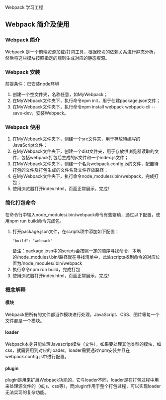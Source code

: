 Webpack 学习工程

## Webpack 简介及使用

### Webpack 简介
Webpack 是一个前端资源加载/打包工具，根据模块的依赖关系进行静态分析，然后将这些模块按照指定的规则生成对应的静态资源。

### Webpack 安装
前提条件：已安装node环境
1. 创建一个空文件夹，名称任意，如MyWebpack；
2. 在MyWebpack文件夹下，执行命令npm init，用于创建package.json文件；
3. 在MyWebpack文件夹下，执行命令npm install webpack webpack-cli --save-dev，安装Webpack。

### Webpack 使用
1. 在MyWebpack文件夹下，创建一个src文件夹，用于存放待编写的JavaScript文件；
2. 在MyWebpack文件夹下，创建一个dist文件夹，用于存放供浏览器读取的文件，包括webpack打包后生成的js文件和一个index.js文件；
3. 在MyWebpack文件夹下，创建一个名为webpack.config.js的文件，配置待打包的文件及打包生成的文件名及文件存放路径；
4. 在MyWebpack文件夹下，执行命令node_modules/.bin/webpack，完成打包；
5. 使用浏览器打开index.html，页面正常展示，完成!

### 简化打包命令
在命令行中输入node_modules/.bin/webpack命令有些繁琐，通过以下配置，使用npm run build命令完成包。
1. 打开package.json文件，在scripts项中添加如下配置：
    ```
    "build": "webpack"
    ```
   备注：package.josn中的scripts会按照一定的顺序寻找命令，本地的/node_modules/.bin/路径就在寻找清单中，此处scripts找到命令的对应位置为/node_modules/.bin/webpack
2. 执行命令npm run build，完成打包
3. 使用浏览器打开index.html，页面正常展示，完成!

### 概念解释
#### 模块
Webpack把所有的文件都当作模块进行处理，JavaScript、CSS、图片等每一个文件都是一个模块。

#### loader
Webpack本身只能处理Javascript模块（文件），如果要处理其他类型的模块，如css，就需要用到对应的loader。loader需要通过npm安装并且在webpack.config.js中进行配置。

#### plugin
plugin是用来扩展Webpack功能的，它与loader不同，loader是在打包过程中用来处理源文件的（如js、css等），而plugin作用于整个打包过程，可以实现loader无法实现的复杂功能。